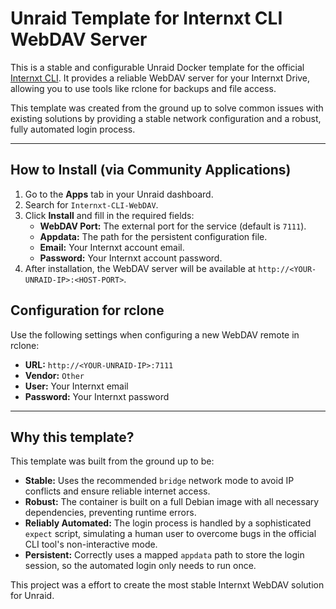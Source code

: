 # Unraid Template for Internxt CLI WebDAV Server

This is a stable and configurable Unraid Docker template for the official [Internxt CLI](https://github.com/internxt/cli). It provides a reliable WebDAV server for your Internxt Drive, allowing you to use tools like rclone for backups and file access.

This template was created from the ground up to solve common issues with existing solutions by providing a stable network configuration and a robust, fully automated login process.

---

## How to Install (via Community Applications)

1.  Go to the **Apps** tab in your Unraid dashboard.
2.  Search for `Internxt-CLI-WebDAV`.
3.  Click **Install** and fill in the required fields:
    * **WebDAV Port:** The external port for the service (default is `7111`).
    * **Appdata:** The path for the persistent configuration file.
    * **Email:** Your Internxt account email.
    * **Password:** Your Internxt account password.
4.  After installation, the WebDAV server will be available at `http://<YOUR-UNRAID-IP>:<HOST-PORT>`.

## Configuration for rclone

Use the following settings when configuring a new WebDAV remote in rclone:

* **URL:** `http://<YOUR-UNRAID-IP>:7111`
* **Vendor:** `Other`
* **User:** Your Internxt email
* **Password:** Your Internxt password

---

## Why this template?

This template was built from the ground up to be:
* **Stable:** Uses the recommended `bridge` network mode to avoid IP conflicts and ensure reliable internet access.
* **Robust:** The container is built on a full Debian image with all necessary dependencies, preventing runtime errors.
* **Reliably Automated:** The login process is handled by a sophisticated `expect` script, simulating a human user to overcome bugs in the official CLI tool's non-interactive mode.
* **Persistent:** Correctly uses a mapped `appdata` path to store the login session, so the automated login only needs to run once.

This project was a effort to create the most stable Internxt WebDAV solution for Unraid.
